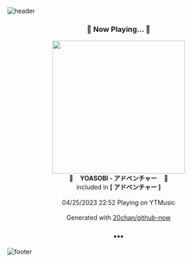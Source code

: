 ![header](https://capsule-render.vercel.app/api?type=wave&height=170&section=header&fontColor=090707&fontAlignX=45&fontAlignY=65&fontSize=100)

<h3 align="center">🎵 Now Playing... 🎵</h3>
<p align="center">
  <a href="https://music.youtube.com/watch?v=BoB-0pv9-1o">
    <img width="300" src="https://lh3.googleusercontent.com/yT2EELPqwKiO4N9zqm7V5d6t5LCyxVG0VlddcLVs_aAEzFNOADe9ui83yLvFIalioDTvtHRc6pJpM0U_rw">
  </a>
  <br>
  🎵&nbsp&nbsp&nbsp <b>YOASOBI - アドベンチャー</b> &nbsp&nbsp&nbsp🎵
  <br>
  included in <b>[ アドベンチャー ]</b>
  
  <br />
  <br />
  04/25/2023 22:52 Playing on YTMusic
  <br />
  <br />
  Generated with <a href="https://github.com/20chan/github-now">20chan/github-now</a>
</p>

<h3 align="center">•••</h3>

![footer](https://capsule-render.vercel.app/api?type=wave&height=150&section=footer)
